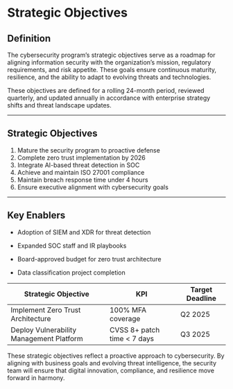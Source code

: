 # Strategic Objectives

## Definition
The cybersecurity program’s strategic objectives serve as a roadmap for aligning information security with the organization’s mission, regulatory requirements, and risk appetite. These goals ensure continuous maturity, resilience, and the ability to adapt to evolving threats and technologies.

These objectives are defined for a rolling 24-month period, reviewed quarterly, and updated annually in accordance with enterprise strategy shifts and threat landscape updates.

---

## Strategic Objectives
1. Mature the security program to proactive defense
2. Complete zero trust implementation by 2026
3. Integrate AI-based threat detection in SOC
4. Achieve and maintain ISO 27001 compliance
5. Maintain breach response time under 4 hours
6. Ensure executive alignment with cybersecurity goals

---

## Key Enablers
- Adoption of SIEM and XDR for threat detection

- Expanded SOC staff and IR playbooks

- Board-approved budget for zero trust architecture

- Data classification project completion

| Strategic Objective                       | KPI                            | Target Deadline |
|-------------------------------------------|--------------------------------|-----------------|
| Implement Zero Trust Architecture         | 100% MFA coverage              | Q2 2025         |
| Deploy Vulnerability Management Platform  | CVSS 8+ patch time < 7 days    | Q3 2025         |

These strategic objectives reflect a proactive approach to cybersecurity. By aligning with business goals and evolving threat intelligence, the security team will ensure that digital innovation, compliance, and resilience move forward in harmony.
